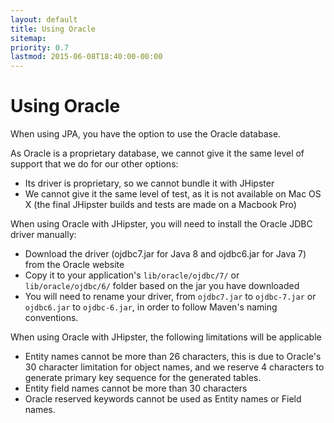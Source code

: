 ```yaml
---
layout: default
title: Using Oracle
sitemap:
priority: 0.7
lastmod: 2015-06-08T18:40:00-00:00
---
```


# <i class="fa fa-archive"></i> Using Oracle

When using JPA, you have the option to use the Oracle database.

As Oracle is a proprietary database, we cannot give it the same level of support that we do for our other options:

- Its driver is proprietary, so we cannot bundle it with JHipster
- We cannot give it the same level of test, as it is not available on Mac OS X (the final JHipster builds and tests are made on a Macbook Pro)

When using Oracle with JHipster, you will need to install the Oracle JDBC driver manually:

- Download the driver (ojdbc7.jar for Java 8 and ojdbc6.jar for Java 7) from the Oracle website
- Copy it to your application's `lib/oracle/ojdbc/7/` or `lib/oracle/ojdbc/6/` folder based on the jar you have downloaded
- You will need to rename your driver, from `ojdbc7.jar` to `ojdbc-7.jar` or `ojdbc6.jar` to `ojdbc-6.jar`, in order to follow Maven's naming conventions.

When using Oracle with JHipster, the following limitations will be applicable

- Entity names cannot be more than 26 characters, this is due to Oracle's 30 character limitation for object names, and we reserve 4 characters to generate primary key sequence for the generated tables.
- Entity field names cannot be more than 30 characters
- Oracle reserved keywords cannot be used as Entity names or Field names.
